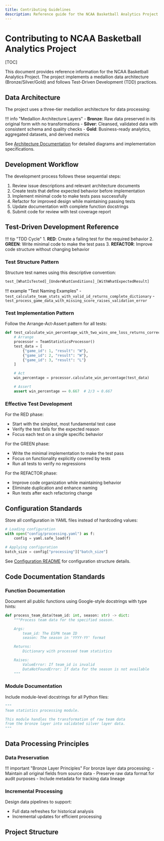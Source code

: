 ```yaml
---
title: Contributing Guidelines
description: Reference guide for the NCAA Basketball Analytics Project
---
```


# Contributing to NCAA Basketball Analytics Project

[TOC]

This document provides reference information for the NCAA Basketball Analytics Project. The project implements a medallion data architecture (Bronze/Silver/Gold) and follows Test-Driven Development (TDD) practices.

## Data Architecture

The project uses a three-tier medallion architecture for data processing:

!!! info "Medallion Architecture Layers"
    - **Bronze**: Raw data preserved in its original form with no transformations
    - **Silver**: Cleansed, validated data with consistent schema and quality checks
    - **Gold**: Business-ready analytics, aggregated datasets, and derived metrics

See [Architecture Documentation](docs/architecture/index.md) for detailed diagrams and implementation specifications.

## Development Workflow

The development process follows these sequential steps:

1. Review issue descriptions and relevant architecture documents
2. Create tests that define expected behavior before implementation
3. Implement minimal code to make tests pass successfully
4. Refactor for improved design while maintaining passing tests
5. Update documentation with complete function docstrings
6. Submit code for review with test coverage report

## Test-Driven Development Reference

!!! tip "TDD Cycle"
    1. **RED**: Create a failing test for the required behavior
    2. **GREEN**: Write minimal code to make the test pass
    3. **REFACTOR**: Improve code structure without changing behavior

### Test Structure Pattern

Structure test names using this descriptive convention:

```python
test_[WhatIsTested]_[UnderWhatConditions]_[WithWhatExpectedResult]
```

!!! example "Test Naming Examples"
    - `test_calculate_team_stats_with_valid_id_returns_complete_dictionary`
    - `test_process_game_data_with_missing_score_raises_validation_error`

### Test Implementation Pattern

Follow the Arrange-Act-Assert pattern for all tests:

```python
def test_calculate_win_percentage_with_two_wins_one_loss_returns_correct_value():
    # Arrange
    processor = TeamStatisticsProcessor()
    test_data = [
        {"game_id": 1, "result": "W"},
        {"game_id": 2, "result": "W"},
        {"game_id": 3, "result": "L"}
    ]

    # Act
    win_percentage = processor.calculate_win_percentage(test_data)

    # Assert
    assert win_percentage == 0.667  # 2/3 ≈ 0.667
```

### Effective Test Development

For the RED phase:

- Start with the simplest, most fundamental test case
- Verify the test fails for the expected reason
- Focus each test on a single specific behavior

For the GREEN phase:

- Write the minimal implementation to make the test pass
- Focus on functionality explicitly covered by tests
- Run all tests to verify no regressions

For the REFACTOR phase:

- Improve code organization while maintaining behavior
- Eliminate duplication and enhance naming
- Run tests after each refactoring change

## Configuration Standards

Store all configuration in YAML files instead of hardcoding values:

```python
# Loading configuration
with open("config/processing.yaml") as f:
    config = yaml.safe_load(f)
    
# Applying configuration
batch_size = config["processing"]["batch_size"]
```

See [Configuration README](config/README.md) for configuration structure details.

## Code Documentation Standards

### Function Documentation

Document all public functions using Google-style docstrings with type hints:

```python
def process_team_data(team_id: int, season: str) -> dict:
    """Process team data for the specified season.

    Args:
        team_id: The ESPN team ID
        season: The season in 'YYYY-YY' format

    Returns:
        Dictionary with processed team statistics

    Raises:
        ValueError: If team_id is invalid
        DataNotFoundError: If data for the season is not available
    """
```

### Module Documentation

Include module-level docstrings for all Python files:

```python
"""
Team statistics processing module.

This module handles the transformation of raw team data
from the bronze layer into validated silver layer data.
"""
```

## Data Processing Principles

### Data Preservation

!!! important "Bronze Layer Principles"
    For bronze layer data processing:
    - Maintain all original fields from source data
    - Preserve raw data format for audit purposes
    - Include metadata for tracking data lineage

### Incremental Processing

Design data pipelines to support:

- Full data refreshes for historical analysis
- Incremental updates for efficient processing

## Project Structure
